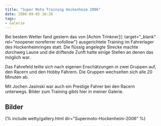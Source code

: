 ```yaml
---
title: "Super Moto Training Hockenheim 2006"
date: 2006-09-05 16:28
tags: 
- Galerie
---
```

Bei bestem Wetter fand gestern das von [Achim Trinkner]{: target="_blank" rel="noopener noreferrer nofollow"} ausgerichtete Training im Fahrerlager des Hockenheimringes statt. Die flüssig angelegte Strecke machte durchweg Laune und die driftende Zunft hatte einige Stellen an denen das möglich war.

Das Fahrefeld teilte sich nach eigenen Enschätzungen in zwei Gruppen auf, den Racern und den Hobby Fahrern. Die Gruppen wechselten sich alle 20 Minuten ab.

Mit Jochen Jasinski war auch ein Prestige Fahrer bei den Racern unterwegs.
Bilder zum Training gibts hier in meiner Galerie.

<!--more-->

## Bilder

{% include wetty/gallery.html dir="Supermoto-Hockenheim-2006" %}